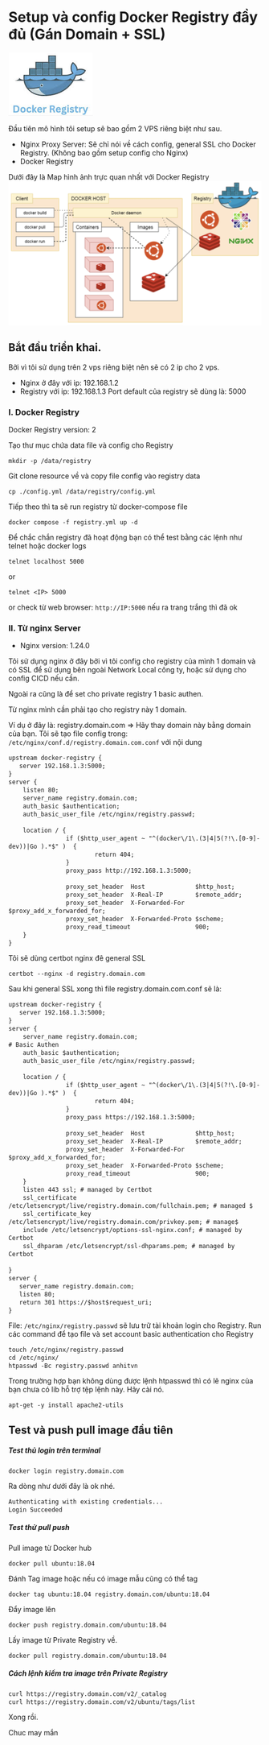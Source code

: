 # Setup và config Docker Registry đầy đủ (Gán Domain + SSL)

![docker](../.img/docker01.png)

Đầu tiên mô hình tôi setup sẽ bao gồm 2 VPS riêng biệt như sau.

- Nginx Proxy Server: Sẽ chỉ nói về cách config, general SSL cho Docker Registry. (Không bao gồm setup config cho Nginx)
- Docker Registry

Dưới đây là Map hình ảnh trực quan nhất với Docker Registry
![docker](../.img/registry-map.png)

## Bắt đầu triển khai.

Bởi vì tôi sử dụng trên 2 vps riêng biệt nên sẽ có 2 ip cho 2 vps.

* Nginx ở đây với ip: 192.168.1.2
* Registry với ip: 192.168.1.3
  Port default của registry sẽ dùng là: 5000

### I. Docker Registry

Docker Registry version: 2

Tạo thư mục chứa data file và config cho Registry

```
mkdir -p /data/registry
```

Git clone resource về và copy file config vào registry data

```cp ./config.yml /data/registry/config.yml
cp ./config.yml /data/registry/config.yml
```

Tiếp theo thì ta sẽ run registry từ docker-compose file

```docker compose -f registry.yml up -d
docker compose -f registry.yml up -d
```

Để chắc chắn registry đã hoạt động bạn có thể test bằng các lệnh như telnet hoặc docker logs

```
telnet localhost 5000
```

or

```
telnet <IP> 5000
```

or check từ web browser: `http://IP:5000` nếu ra trang trắng thì đã ok

### II. Từ nginx Server

- Nginx version: 1.24.0

Tôi sử dụng nginx ở đây bởi vì tôi config cho registry của mình 1 domain và có SSL để sử dụng bên ngoài Network Local công ty, hoặc sử dụng cho config CICD nếu cần.

Ngoài ra cũng là để set cho private registry 1 basic authen.

Từ nginx mình cần phải tạo cho registry này 1 domain.

Ví dụ ở đây là: registry.domain.com => Hãy thay domain này bằng domain của bạn.
Tôi sẽ tạo file config trong: `/etc/nginx/conf.d/registry.domain.com.conf` với nội dung

```
upstream docker-registry {
   server 192.168.1.3:5000;
}
server {
    listen 80;
    server_name registry.domain.com;
    auth_basic $authentication;
    auth_basic_user_file /etc/nginx/registry.passwd;

    location / {
                if ($http_user_agent ~ "^(docker\/1\.(3|4|5(?!\.[0-9]-dev))|Go ).*$" )  {
                        return 404;
                }
                proxy_pass http://192.168.1.3:5000;

                proxy_set_header  Host              $http_host;
                proxy_set_header  X-Real-IP         $remote_addr;
                proxy_set_header  X-Forwarded-For   $proxy_add_x_forwarded_for;
                proxy_set_header  X-Forwarded-Proto $scheme;
                proxy_read_timeout                  900;
    }
}
```

Tôi sẽ dùng certbot nginx đê general SSL

```
certbot --nginx -d registry.domain.com
```

Sau khi general SSL xong thì file registry.domain.com.conf sẽ là:

```
upstream docker-registry {
   server 192.168.1.3:5000;
}
server {
    server_name registry.domain.com;
# Basic Authen
    auth_basic $authentication;
    auth_basic_user_file /etc/nginx/registry.passwd;

    location / {
                if ($http_user_agent ~ "^(docker\/1\.(3|4|5(?!\.[0-9]-dev))|Go ).*$" )  {
                        return 404;
                }
                proxy_pass https://192.168.1.3:5000;

                proxy_set_header  Host              $http_host;
                proxy_set_header  X-Real-IP         $remote_addr;
                proxy_set_header  X-Forwarded-For   $proxy_add_x_forwarded_for;
                proxy_set_header  X-Forwarded-Proto $scheme;
                proxy_read_timeout                  900;
    }
    listen 443 ssl; # managed by Certbot
    ssl_certificate /etc/letsencrypt/live/registry.domain.com/fullchain.pem; # managed $
    ssl_certificate_key /etc/letsencrypt/live/registry.domain.com/privkey.pem; # manage$
    include /etc/letsencrypt/options-ssl-nginx.conf; # managed by Certbot
    ssl_dhparam /etc/letsencrypt/ssl-dhparams.pem; # managed by Certbot

}
server {
   server_name registry.domain.com;
   listen 80;
   return 301 https://$host$request_uri;
}

```

File: `/etc/nginx/registry.passwd` sẽ lưu trữ tài khoản login cho Registry.
Run các command để tạo file và set account basic authentication cho Registry

```
touch /etc/nginx/registry.passwd
cd /etc/nginx/
htpasswd -Bc registry.passwd anhitvn
```

Trong trường hợp bạn không dùng được lệnh htpasswd thì có lẽ nginx của bạn chưa có lib hỗ trợ tệp lệnh này. Hãy cài nó.

```
apt-get -y install apache2-utils
```

## Test và push pull image đầu tiên

##### Test thủ login trên terminal

```
docker login registry.domain.com
```

Ra dòng như dưới đây là ok nhé.

```
Authenticating with existing credentials...
Login Succeeded
```

##### Test thử pull push

Pull image từ Docker hub

```
docker pull ubuntu:18.04
```

Đánh Tag image hoặc nếu có image mẫu cũng có thể tag

```
docker tag ubuntu:18.04 registry.domain.com/ubuntu:18.04
```

Đẩy image lên

```
docker push registry.domain.com/ubuntu:18.04
```

Lấy image từ Private Registry về.

```
docker pull registry.domain.com/ubuntu:18.04
```

##### Cách lệnh kiểm tra image trên Private Registry

```
curl https://registry.domain.com/v2/_catalog
curl https://registry.domain.com/v2/ubuntu/tags/list
```



Xong rồi.

Chuc may mắn
